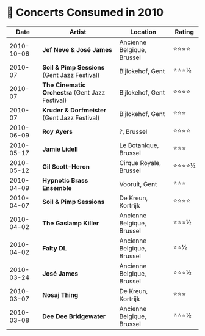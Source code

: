 # 🎤 Concerts Consumed in 2010

| Date | Artist | Location | Rating |
| --- | --- | --- | --- |
| 2010-10-06 | **Jef Neve & José James** | Ancienne Belgique, Brussel | ⭐️️⭐️️⭐️⭐️️ |
| 2010-07 | **Soil & Pimp Sessions** (Gent Jazz Festival) | Bijlokehof, Gent | ⭐️️⭐️️⭐️½  |
| 2010-07 | **The Cinematic Orchestra** (Gent Jazz Festival) | Bijlokehof, Gent | ⭐️️⭐️️⭐️⭐️️ |
| 2010-07 | **Kruder & Dorfmeister** (Gent Jazz Festival) | Bijlokehof, Gent | ⭐️️⭐️️⭐ |
| 2010-06-09 | **Roy Ayers** | ?, Brussel | ⭐️️⭐️️⭐️️⭐️️ |
| 2010-05-17 | **Jamie Lidell** | Le Botanique, Brussel | ⭐️️⭐️️⭐️️ |
| 2010-05-12 | **Gil Scott-Heron** | Cirque Royale, Brussel | ⭐️️⭐️️⭐️⭐️️½ |
| 2010-04-09 | **Hypnotic Brass Ensemble** | Vooruit, Gent | ⭐️️⭐️️⭐️️ |
| 2010-04-07 | **Soil & Pimp Sessions** | De Kreun, Kortrijk | ⭐️️⭐️️⭐️⭐️️ |
| 2010-04-02 | **The Gaslamp Killer** | Ancienne Belgique, Brussel | ⭐️️⭐️️⭐️½ |
| 2010-04-02 | **Falty DL** | Ancienne Belgique, Brussel | ⭐️️⭐️️½ |
| 2010-03-24 | **José James** | Ancienne Belgique, Brussel | ⭐️️⭐️️⭐️️½ |
| 2010-03-07 | **Nosaj Thing** | De Kreun, Kortrijk | ⭐️️⭐️️⭐️️ |
| 2010-03-08 | **Dee Dee Bridgewater** | Ancienne Belgique, Brussel | ⭐️️⭐️️⭐️️½  |
